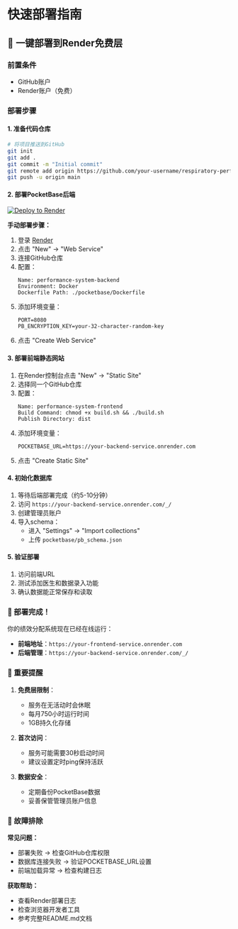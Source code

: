 # 快速部署指南

## 🚀 一键部署到Render免费层

### 前置条件
- GitHub账户
- Render账户（免费）

### 部署步骤

#### 1. 准备代码仓库
```bash
# 将项目推送到GitHub
git init
git add .
git commit -m "Initial commit"
git remote add origin https://github.com/your-username/respiratory-performance-system.git
git push -u origin main
```

#### 2. 部署PocketBase后端

[![Deploy to Render](https://render.com/images/deploy-to-render-button.svg)](https://render.com/deploy)

**手动部署步骤：**
1. 登录 [Render](https://render.com)
2. 点击 "New" → "Web Service"
3. 连接GitHub仓库
4. 配置：
   ```
   Name: performance-system-backend
   Environment: Docker
   Dockerfile Path: ./pocketbase/Dockerfile
   ```
5. 添加环境变量：
   ```
   PORT=8080
   PB_ENCRYPTION_KEY=your-32-character-random-key
   ```
6. 点击 "Create Web Service"

#### 3. 部署前端静态网站

1. 在Render控制台点击 "New" → "Static Site"
2. 选择同一个GitHub仓库
3. 配置：
   ```
   Name: performance-system-frontend
   Build Command: chmod +x build.sh && ./build.sh
   Publish Directory: dist
   ```
4. 添加环境变量：
   ```
   POCKETBASE_URL=https://your-backend-service.onrender.com
   ```
5. 点击 "Create Static Site"

#### 4. 初始化数据库

1. 等待后端部署完成（约5-10分钟）
2. 访问 `https://your-backend-service.onrender.com/_/`
3. 创建管理员账户
4. 导入schema：
   - 进入 "Settings" → "Import collections"
   - 上传 `pocketbase/pb_schema.json`

#### 5. 验证部署

1. 访问前端URL
2. 测试添加医生和数据录入功能
3. 确认数据能正常保存和读取

### 🎉 部署完成！

你的绩效分配系统现在已经在线运行：
- **前端地址**：`https://your-frontend-service.onrender.com`
- **后端管理**：`https://your-backend-service.onrender.com/_/`

### 📝 重要提醒

1. **免费层限制**：
   - 服务在无活动时会休眠
   - 每月750小时运行时间
   - 1GB持久化存储

2. **首次访问**：
   - 服务可能需要30秒启动时间
   - 建议设置定时ping保持活跃

3. **数据安全**：
   - 定期备份PocketBase数据
   - 妥善保管管理员账户信息

### 🔧 故障排除

**常见问题：**
- 部署失败 → 检查GitHub仓库权限
- 数据库连接失败 → 验证POCKETBASE_URL设置
- 前端加载异常 → 检查构建日志

**获取帮助：**
- 查看Render部署日志
- 检查浏览器开发者工具
- 参考完整README.md文档